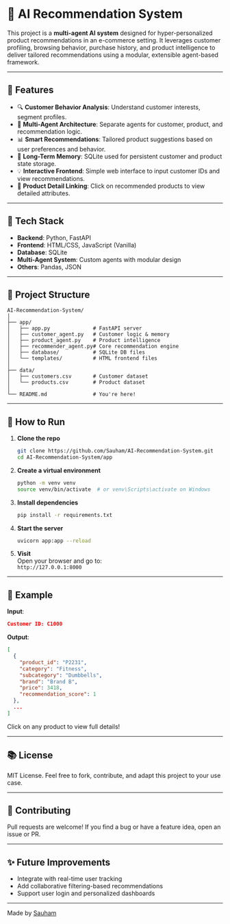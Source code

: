 # 🧠 AI Recommendation System

This project is a **multi-agent AI system** designed for hyper-personalized product recommendations in an e-commerce setting. It leverages customer profiling, browsing behavior, purchase history, and product intelligence to deliver tailored recommendations using a modular, extensible agent-based framework.

---

## 🚀 Features

- 🔍 **Customer Behavior Analysis**: Understand customer interests, segment profiles.
- 🤖 **Multi-Agent Architecture**: Separate agents for customer, product, and recommendation logic.
- 📊 **Smart Recommendations**: Tailored product suggestions based on user preferences and behavior.
- 🧠 **Long-Term Memory**: SQLite used for persistent customer and product state storage.
- 💡 **Interactive Frontend**: Simple web interface to input customer IDs and view recommendations.
- 📁 **Product Detail Linking**: Click on recommended products to view detailed attributes.

---

## 🧬 Tech Stack

- **Backend**: Python, FastAPI
- **Frontend**: HTML/CSS, JavaScript (Vanilla)
- **Database**: SQLite
- **Multi-Agent System**: Custom agents with modular design
- **Others**: Pandas, JSON

---

## 📁 Project Structure

```
AI-Recommendation-System/
│
├── app/
│   ├── app.py              # FastAPI server
│   ├── customer_agent.py   # Customer logic & memory
│   ├── product_agent.py    # Product intelligence
│   ├── recommender_agent.py# Core recommendation engine
│   ├── database/           # SQLite DB files
│   └── templates/          # HTML frontend files
│
├── data/
│   ├── customers.csv       # Customer dataset
│   └── products.csv        # Product dataset
│
└── README.md               # You're here!
```

---

## 🧪 How to Run

1. **Clone the repo**  
   ```bash
   git clone https://github.com/Sauham/AI-Recommendation-System.git
   cd AI-Recommendation-System/app
   ```

2. **Create a virtual environment**  
   ```bash
   python -m venv venv
   source venv/bin/activate  # or venv\Scripts\activate on Windows
   ```

3. **Install dependencies**  
   ```bash
   pip install -r requirements.txt
   ```

4. **Start the server**  
   ```bash
   uvicorn app:app --reload
   ```

5. **Visit**  
   Open your browser and go to:  
   `http://127.0.0.1:8000`

---

## 📌 Example

**Input**:
```json
Customer ID: C1000
```

**Output**:
```json
[
  {
    "product_id": "P2231",
    "category": "Fitness",
    "subcategory": "Dumbbells",
    "brand": "Brand B",
    "price": 3418,
    "recommendation_score": 1
  },
  ...
]
```

Click on any product to view full details!

---

## 📚 License

MIT License. Feel free to fork, contribute, and adapt this project to your use case.

---

## 🙌 Contributing

Pull requests are welcome! If you find a bug or have a feature idea, open an issue or PR.

---

## ✨ Future Improvements

- Integrate with real-time user tracking
- Add collaborative filtering-based recommendations
- Support user login and personalized dashboards

---

Made by [Sauham](https://github.com/Sauham)

